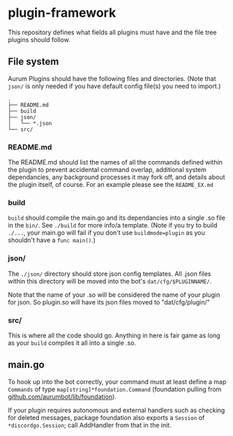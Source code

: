 # plugin-framework

This repository defines what fields all plugins must have and the file tree plugins should follow.

## File system

Aurum Plugins should have the following files and directories. (Note that `json/` is only needed if you have default config file(s) you need to import.)

```
.
├── README.md
├── build
├── json/
│   └── *.json
└── src/
```

### README.md

The README.md should list the names of all the commands defined within the plugin to prevent accidental command overlap, additional system dependancies, any background processes it may fork off, and details about the plugin itself, of course. For an example please see the `README_EX.md`

### build

`build` should compile the main.go and its dependancies into a single .so file in the `bin/`. See `./build` for more info/a template. (Note if you try to build `./...`, your main.go will fail if you don't use `buildmode=plugin` as you shouldn't have a `func main()`.)

### json/

The `./json/` directory should store json config templates. All .json files within this directory will be moved into the bot's `dat/cfg/$PLUGINNAME/`.

Note that the name of your .so will be considered the name of your plugin for json. So plugin.so will have its json files moved to "dat/cfg/plugin/"

### src/

This is where all the code should go. Anything in here is fair game as long as your `build` compiles it all into a single .so.

## main.go

To hook up into the bot correctly, your command must at least define a map `Commands` of type `map[string]*foundation.Command` (foundation pulling from [github.com/aurumbot/lib/foundation](https://github.com/aurumbot/lib/blob/master/foundation/foundation.go)).

If your plugin requires autonomous and external handlers such as checking for deleted messages, package foundation also exports a `Session` of `*discordgo.Session`; call AddHandler from that in the init.

